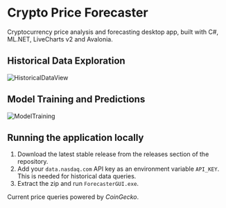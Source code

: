 # Crypto Price Forecaster

Cryptocurrency price analysis and forecasting desktop app, built with C#,
ML.NET, LiveCharts v2 and Avalonia.

## Historical Data Exploration

![HistoricalDataView](./images/HistoricalData.gif)

## Model Training and Predictions

![ModelTraining](./images/ModelTraining.gif)

## Running the application locally

1. Download the latest stable release from the releases section of the
   repository.
2. Add your `data.nasdaq.com` API key as an environment variable `API_KEY`. This
   is needed for historical data queries.
3. Extract the zip and run `ForecasterGUI.exe`.

Current price queries powered by _CoinGecko_.
